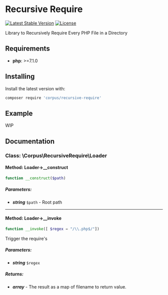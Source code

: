 # Recursive Require

[![Latest Stable Version](https://poser.pugx.org/corpus/recursive-require/version)](https://packagist.org/packages/corpus/recursive-require)
[![License](https://poser.pugx.org/corpus/recursive-require/license)](https://packagist.org/packages/corpus/recursive-require)


Library to Recursively Require Every PHP File in a Directory

## Requirements

- **php**: >=7.1.0

## Installing

Install the latest version with:

```bash
composer require 'corpus/recursive-require'
```

## Example

WIP

## Documentation

### Class: \Corpus\RecursiveRequire\Loader

#### Method: Loader->__construct

```php
function __construct($path)
```

##### Parameters:

- ***string*** `$path` - Root path

---

#### Method: Loader->__invoke

```php
function __invoke([ $regex = "/\\.php$/"])
```

Trigger the require's

##### Parameters:

- ***string*** `$regex`

##### Returns:

- ***array*** - The result as a map of filename to return value.